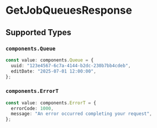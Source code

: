 # GetJobQueuesResponse


## Supported Types

### `components.Queue`

```typescript
const value: components.Queue = {
  uuid: "123e4567-6c7a-4144-b2dc-230b7bb4cdeb",
  editDate: "2025-07-01 12:00:00",
};
```

### `components.ErrorT`

```typescript
const value: components.ErrorT = {
  errorCode: 1000,
  message: "An error occurred completing your request",
};
```

